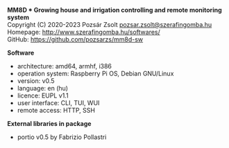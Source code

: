 **MM8D * Growing house and irrigation controlling and remote monitoring system**  
Copyright (C) 2020-2023 Pozsár Zsolt <pozsar.zsolt@szerafingomba.hu>  
Homepage: <http://www.szerafingomba.hu/softwares/>  
GitHub: <https://github.com/pozsarzs/mm8d-sw>

**Software**

 - architecture:       amd64, armhf, i386
 - operation system:   Raspberry Pi OS, Debian GNU/Linux
 - version:            v0.5
 - language:           en (hu)
 - licence:            EUPL v1.1
 - user interface:     CLI, TUI, WUI
 - remote access:      HTTP, SSH

**External libraries in package**

 - portio v0.5 by Fabrizio Pollastri
